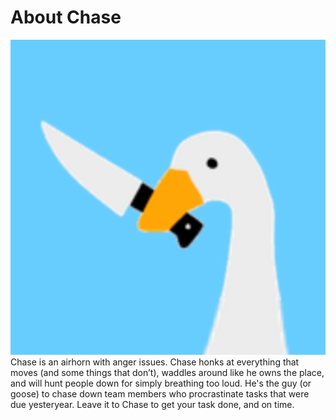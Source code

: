 # About Chase
![Chase Logo](./src/assets/chase_logo.png)
Chase is an airhorn with anger issues. Chase honks at everything that moves (and some things that don’t), waddles around like he owns the place, and will hunt people down for simply breathing too loud. He's the guy (or goose) to chase down team members who procrastinate tasks that were due yesteryear.
Leave it to Chase to get your task done, and on time.